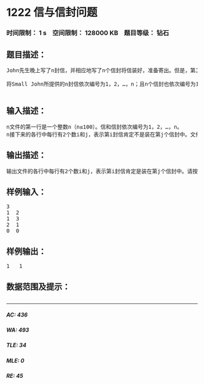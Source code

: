 # 1222 信与信封问题   
### 时间限制： 1 s&nbsp;&nbsp;&nbsp;&nbsp;空间限制： 128000 KB&nbsp;&nbsp;&nbsp;&nbsp;题目等级： 钻石  
## 题目描述：  

<pre>
John先生晚上写了n封信，并相应地写了n个信封将信装好，准备寄出。但是，第二天John的儿子Small John将这n封信都拿出了信封。不幸的是，Small John无法将拿出的信正确地装回信封中了。
 
将Small John所提供的n封信依次编号为1，2，…，n；且n个信封也依次编号为1，2，…，n。假定Small John能提供一组信息：第i封信肯定不是装在信封j中。请编程帮助Small John，尽可能多地将信正确地装回信封。
 
</pre>
  
  
## 输入描述：  

<pre>
n文件的第一行是一个整数n（n≤100）。信和信封依次编号为1，2，…，n。
n接下来的各行中每行有2个数i和j，表示第i封信肯定不是装在第j个信封中。文件最后一行是2个0，表示结束。
</pre>
  
  
## 输出描述：  

<pre>
输出文件的各行中每行有2个数i和j，表示第i封信肯定是装在第j个信封中。请按信的编号i从小到大顺序输出。若不能确定正确装入信封的任何信件，则输出“none”。
</pre>
  
  
## 样例输入：  

<pre>
3
1  2
1  3
2  1
0  0
</pre>
  
  
## 样例输出：  

<pre>
1   1
</pre>
  
  
## 数据范围及提示：  

<pre>
</pre>
  
  
***  

##### AC: 436  
##### WA: 493  
##### TLE: 34  
##### MLE: 0  
##### RE: 45  
